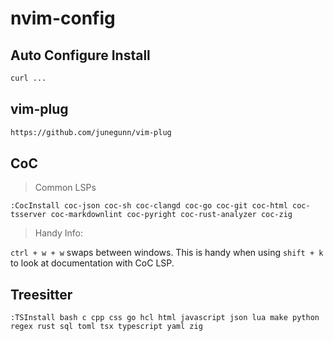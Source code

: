 # nvim-config

## Auto Configure Install

```sh
curl ...
```

## vim-plug

```sh
https://github.com/junegunn/vim-plug
```

## CoC

> Common LSPs

```vim
:CocInstall coc-json coc-sh coc-clangd coc-go coc-git coc-html coc-tsserver coc-markdownlint coc-pyright coc-rust-analyzer coc-zig
```

> Handy Info:

`ctrl + w + w` swaps between windows. This is handy when using `shift + k` to look at documentation with CoC LSP.

## Treesitter

```vim
:TSInstall bash c cpp css go hcl html javascript json lua make python regex rust sql toml tsx typescript yaml zig
```

